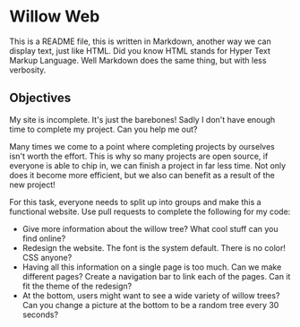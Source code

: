 # Willow Web
This is a README file, this is written in Markdown, another way we can display text,
just like HTML. Did you know HTML stands for Hyper Text Markup Language. Well Markdown
does the same thing, but with less verbosity.  

## Objectives
My site is incomplete. It's just the barebones! Sadly I don't have enough time to complete
my project. Can you help me out?  

Many times we come to a point where completing projects by ourselves isn't worth the effort.
This is why so many projects are open source, if everyone is able to chip in, we can finish
a project in far less time. Not only does it become more efficient, but we also can benefit
as a result of the new project!  

For this task, everyone needs to split up into groups and make this a functional website.
Use pull requests to complete the following for my code:  

- Give more information about the willow tree? What cool stuff can you find online?  
- Redesign the website. The font is the system default. There is no color! CSS anyone?
- Having all this information on a single page is too much. Can we make different pages? Create a navigation bar to link each of the pages. Can it fit the theme of the redesign?  
- At the bottom, users might want to see a wide variety of willow trees? Can you change a picture at the bottom to be a random tree every 30 seconds?

